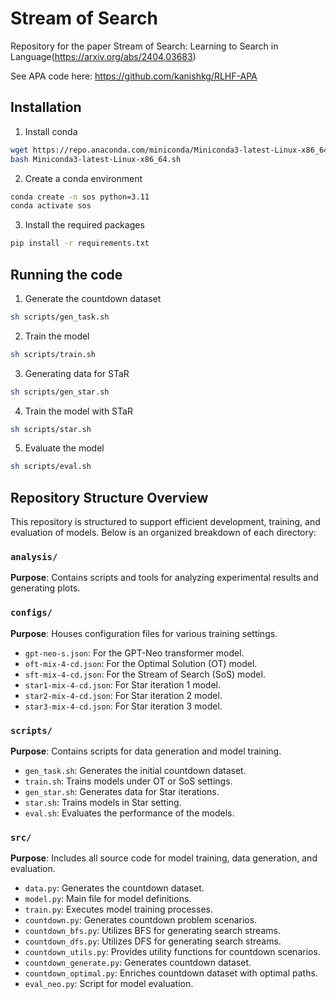 # Stream of Search
Repository for the paper Stream of Search: Learning to Search in Language(https://arxiv.org/abs/2404.03683)

See APA code here: https://github.com/kanishkg/RLHF-APA

## Installation

1. Install conda
```bash
wget https://repo.anaconda.com/miniconda/Miniconda3-latest-Linux-x86_64.sh
bash Miniconda3-latest-Linux-x86_64.sh
```
2. Create a conda environment
```bash
conda create -n sos python=3.11
conda activate sos
```
3. Install the required packages
```bash
pip install -r requirements.txt
```

## Running the code
1. Generate the countdown dataset
```bash
sh scripts/gen_task.sh
```
2. Train the model
```bash
sh scripts/train.sh
```
3. Generating data for STaR
```bash
sh scripts/gen_star.sh
```
4. Train the model with STaR
```bash
sh scripts/star.sh
```
5. Evaluate the model
```bash
sh scripts/eval.sh
```

## Repository Structure Overview

This repository is structured to support efficient development, training, and evaluation of models. Below is an organized breakdown of each directory:

### `analysis/`
**Purpose**: Contains scripts and tools for analyzing experimental results and generating plots.

### `configs/`
**Purpose**: Houses configuration files for various training settings.
- `gpt-neo-s.json`: For the GPT-Neo transformer model.
- `oft-mix-4-cd.json`: For the Optimal Solution (OT) model.
- `sft-mix-4-cd.json`: For the Stream of Search (SoS) model.
- `star1-mix-4-cd.json`: For Star iteration 1 model.
- `star2-mix-4-cd.json`: For Star iteration 2 model.
- `star3-mix-4-cd.json`: For Star iteration 3 model.

### `scripts/`
**Purpose**: Contains scripts for data generation and model training.
- `gen_task.sh`: Generates the initial countdown dataset.
- `train.sh`: Trains models under OT or SoS settings.
- `gen_star.sh`: Generates data for Star iterations.
- `star.sh`: Trains models in Star setting.
- `eval.sh`: Evaluates the performance of the models.

### `src/`
**Purpose**: Includes all source code for model training, data generation, and evaluation.
- `data.py`: Generates the countdown dataset.
- `model.py`: Main file for model definitions.
- `train.py`: Executes model training processes.
- `countdown.py`: Generates countdown problem scenarios.
- `countdown_bfs.py`: Utilizes BFS for generating search streams.
- `countdown_dfs.py`: Utilizes DFS for generating search streams.
- `countdown_utils.py`: Provides utility functions for countdown scenarios.
- `countdown_generate.py`: Generates countdown dataset.
- `countdown_optimal.py`: Enriches countdown dataset with optimal paths.
- `eval_neo.py`: Script for model evaluation.